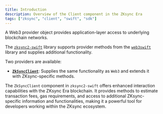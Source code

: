 ```yaml
---
title: Introduction
description: Overview of the Client component in the ZKsync Era
tags: ["zksync", "client", "swift", "sdk"]
---
```


A Web3 provider object provides application-layer access to underlying blockchain networks.

The [`zksync2-swift`](https://github.com/zksync-sdk/zksync2-swift) library supports provider methods
from the [`web3swift`](https://github.com/web3swift-team/web3swift) library and supplies additional functionality.

Two providers are available:

- **[`ZkSyncClient`](/zksync-network/sdk/swift/api/clients/client#zksyncclient)**: Supplies the same functionality as `Web3` and
extends it with ZKsync-specific methods.

The `ZkSyncClient` component in `zksync2-swift` offers enhanced interaction capabilities with the ZKsync Era
blockchain. It provides methods to estimate transaction fees, gas requirements, and access to additional ZKsync-specific
information and functionalities, making it a powerful tool for developers working within the ZKsync ecosystem.
